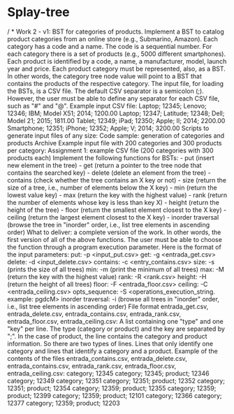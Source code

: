 # Splay-tree
/ * Work 2 - v1: BST for categories of products. Implement a BST to catalog product categories from an online store (e.g., Submarino, Amazon). Each category has a code and a name. The code is a sequential number. For each category there is a set of products (e.g., 5000 different smartphones). Each product is identified by a code, a name, a manufacturer, model, launch year and price. Each product category must be represented, also, as a BST. In other words, the category tree node value will point to a BST that contains the products of the respective category. The input file, for loading the BSTs, is a CSV file. The default CSV separator is a semicolon (;). However, the user must be able to define any separator for each CSV file, such as "#" and "@". Example input CSV file: Laptop; 12345; Lenovo; 12346; IBM; Model X51; 2014; 1200.00 Laptop; 12347; Latitude; 12348; Dell; Model 21; 2015; 1811.00 Tablet; 12349; iPad; 12350; Apple; II; 2014; 2200.00 Smartphone; 12351; iPhone; 12352; Apple; V; 2014; 3200.00 Scripts to generate input files of any size: Code sample: generation of categories and products Archive Example input file with 200 categories and 300 products per category: Assignment 1: example CSV file (200 categories with 300 products each) Implement the following functions for BSTs: - put (insert new element in the tree) - get (return a pointer to the tree node that contains the searched key) - delete (delete an element from the tree) - contains (check whether the tree contains an X key or not) - size (return the size of a tree, i.e., number of elements below the X key) - min (return the lowest value key) - max (return the key with the highest value) - rank (return the number of elements whose key is less than key X) - height (return the height of the tree) - floor (return the smallest element closest to the X key) - ceiling (return the largest element closest to the X key) - inorder traversal (browse the tree in "inorder" order, i.e., list tree elements in ascending order) What to deliver: a complete version of the work. In other words, the first version of all of the above functions. The user must be able to choose the function through a program execution parameter. Here is the format of the input parameters: put: -p &lt;input_put.csv> get: -g &lt;entrada_get.csv> delete: -d &lt;input_delete.csv> contains: -c &lt;entry_contains.csv> size: -s (prints the size of all trees) min: -m (print the minimum of all trees) max: -M (return the key with the highest value) rank: -R &lt;rank.csv> height: -H (return the height of all trees) floor: -F &lt;entrada_floor.csv> ceiling: -C &lt;entrada_ceiling.csv> opts_sequence: -S &lt;operations_execution_string. example: pgdcM> inorder traversal: -i (browse all trees in "inorder" order, i.e., list tree elements in ascending order) File format entrada_get.csv, entrada_delete.csv, entrada_contains.csv, entrada_rank.csv, entrada_floor.csv, entrada_ceiling.csv: A list containing one "type" and one "key" per line. The type (category or product) and the key are separated by ";". In the case of product, the line contains the category and product information. So there are two types of lines. Lines that only identify one category and lines that identify a category and a product. Example of the contents of the files entrada_contains.csv, entrada_delete.csv, entrada_contains.csv, entrada_rank.csv, entrada_floor.csv, entrada_ceiling.csv: category; 12345 category; 12345; product; 12346 category; 12349 category; 12351 category; 12351; product; 12352 category; 12351; product; 12354 category; 12359; product; 12355 category; 12359; product; 12399 category; 12359; product; 12101 category; 12366 category; 12377 category; 12359; product; 12203
